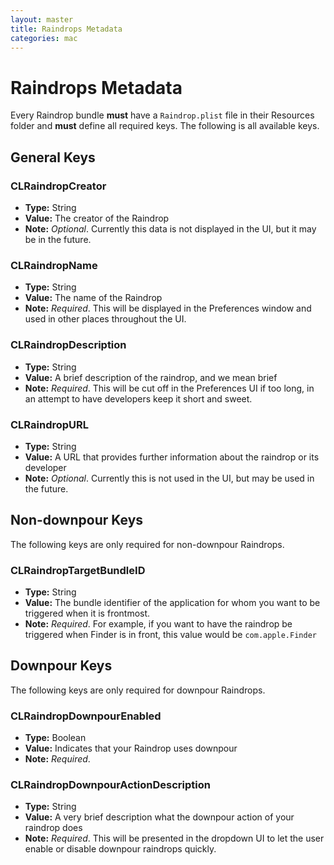 ```yaml
---
layout: master
title: Raindrops Metadata
categories: mac 
---
```


# Raindrops Metadata

Every Raindrop bundle **must** have a `Raindrop.plist` file in their Resources folder and **must**
define all required keys. The following is all available keys.

## General Keys

### CLRaindropCreator
- **Type:** String
- **Value:** The creator of the Raindrop
- **Note:** *Optional*. Currently this data is not displayed in the UI, but it may be in the future.

### CLRaindropName
- **Type:** String
- **Value:** The name of the Raindrop
- **Note:** *Required*. This will be displayed in the Preferences window and used in other places throughout the UI.

### CLRaindropDescription
- **Type:** String
- **Value:** A brief description of the raindrop, and we mean brief
- **Note:** *Required*. This will be cut off in the Preferences UI if too long, in an attempt to have developers keep it short and sweet.

### CLRaindropURL
- **Type:** String
- **Value:** A URL that provides further information about the raindrop or its developer
- **Note:** *Optional*. Currently this is not used in the UI, but may be used in the future.

## Non-downpour Keys

The following keys are only required for non-downpour Raindrops.

### CLRaindropTargetBundleID
- **Type:** String
- **Value:** The bundle identifier of the application for whom you want to be triggered when it is frontmost.
- **Note:** *Required*. For example, if you want to have the raindrop be triggered when Finder is in front, this value would be `com.apple.Finder`

## Downpour Keys

The following keys are only required for downpour Raindrops.

### CLRaindropDownpourEnabled
- **Type:** Boolean
- **Value:** Indicates that your Raindrop uses downpour
- **Note:** *Required*.

### CLRaindropDownpourActionDescription
- **Type:** String
- **Value:** A very brief description what the downpour action of your raindrop does
- **Note:** *Required*. This will be presented in the dropdown UI to let the user enable or disable downpour raindrops quickly.
